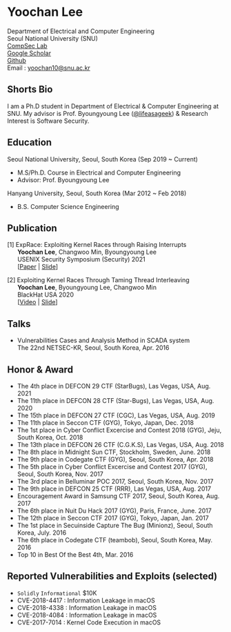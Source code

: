 # Yoochan Lee
Department of Electrical and Computer Engineering  
Seoul National University (SNU)  
[CompSec Lab](https://compsec.snu.ac.kr/)  
[Google Scholar](https://scholar.google.com/citations?user=n2L6NXEAAAAJ&hl=ko&oi=ao)  
[Github](https://github.com/leeyoochan)  
Email : yoochan10@snu.ac.kr

## Shorts Bio

I am a Ph.D student in Department of Electrical & Computer Engineering at SNU. My advisor is Prof. Byoungyoung Lee ([@lifeasageek](https://lifeasageek.github.io/)) & Research Interest is Software Security.

## Education
Seoul National University, Seoul, South Korea (Sep 2019 ~ Current)  
- M.S/Ph.D. Course in Electrical and Computer Engineering  
- Advisor: Prof. Byoungyoung Lee  

Hanyang University, Seoul, South Korea (Mar 2012 ~ Feb 2018)  
- B.S. Computer Science Engineering

## Publication
[1] ExpRace: Exploiting Kernel Races through Raising Interrupts  
&nbsp;&nbsp;&nbsp;&nbsp;&nbsp;
**Yoochan Lee**, Changwoo Min, Byoungyoung Lee  
&nbsp;&nbsp;&nbsp;&nbsp;&nbsp;
USENIX Security Symposium (Security) 2021  
&nbsp;&nbsp;&nbsp;&nbsp;&nbsp;
\[[Paper](https://leeyoochan.github.io/paper/yoochan-exprace.pdf) 
| [Slide](https://leeyoochan.github.io/slides/yoochan-exprace-slides.pdf)\] 

[2] Exploiting Kernel Races Through Taming Thread Interleaving  
&nbsp;&nbsp;&nbsp;&nbsp;&nbsp;
**Yoochan Lee**, Byoungyoung Lee, Changwoo Min  
&nbsp;&nbsp;&nbsp;&nbsp;&nbsp;
BlackHat USA 2020  
&nbsp;&nbsp;&nbsp;&nbsp;&nbsp;
\[[Video](https://www.youtube.com/watch?v=5M3WhLVLCzs&ab_channel=BlackHat)
| [Slide](https://leeyoochan.github.io/slides/exprace-lee-blackhat20-slides.pdf)\]

## Talks
- Vulnerabilities Cases and Analysis Method in SCADA system  
The 22nd NETSEC-KR, Seoul, South Korea, Apr. 2016   

## Honor & Award
- The 4th place in DEFCON 29 CTF (StarBugs), Las Vegas, USA, Aug. 2021  
- The 11th place in DEFCON 28 CTF (Star-Bugs), Las Vegas, USA, Aug. 2020  
- The 15th place in DEFCON 27 CTF (CGC), Las Vegas, USA, Aug. 2019  
- The 11th place in Seccon CTF (GYG), Tokyo, Japan, Dec. 2018  
- The 1st place in Cyber Conflict Excercise and Contest 2018 (GYG), Jeju, South Korea, Oct. 2018  
- The 13th place in DEFCON 26 CTF (C.G.K.S), Las Vegas, USA, Aug. 2018  
- The 8th place in Midnight Sun CTF, Stockholm, Sweden, June. 2018  
- The 9th place in Codegate CTF (GYG), Seoul, South Korea, Apr. 2018  
- The 5th place in Cyber Conflict Excercise and Contest 2017 (GYG), Seoul, South Korea, Nov. 2017  
- The 3rd place in Belluminar POC 2017, Seoul, South Korea, Nov. 2017  
- The 9th place in DEFCON 25 CTF (RRR), Las Vegas, USA, Aug. 2017  
- Encouragement Award in Samsung CTF 2017, Seoul, South Korea, Aug. 2017  
- The 6th place in Nuit Du Hack 2017 (GYG), Paris, France, June. 2017  
- The 12th place in Seccon CTF 2017 (GYG), Tokyo, Japan, Jan. 2017  
- The 1st place in Secuinside Capture The Bug (Minionz), Seoul, South Korea, July. 2016  
- The 6th place in Codegate CTF (teambob), Seoul, South Korea, May. 2016 
- Top 10 in Best Of the Best 4th, Mar. 2016 

## Reported Vulnerabilities and Exploits (selected)
- `Solidly` ```Informational``` $10K
- CVE-2018-4417 : Information Leakage in macOS  
- CVE-2018-4338 : Information Leakage in macOS  
- CVE-2018-4084 : Information Leakage in macOS  
- CVE-2017-7014 : Kernel Code Execution in macOS  


